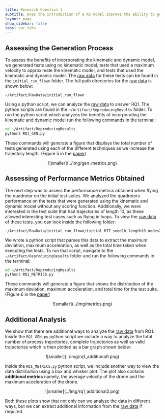 ```yaml
---
title: Research Question 1
subtitle: Does the introduction of a KD model improve the ability to generate feasible and valid trajectories?
layout: page
show_sidebar: false
tabs: our_tabs
---
```


## Assessing the Generation Process

To assess the benefits of incorporating the kinematic and dynamic model, we generated tests using no kinematic model, tests that used a maximum velocity to approximate the kinematic model, and tests that used the kinematic and dynamic model. The [raw data](../raw-data/) for these tests can be found in the `initial_run_flown` folder. The full path directories for the [raw data](../raw-data/) is shown below:

```
~/Artifact/RawData/initial_run_flown
```
Using a python script, we can analyze the [raw data](../raw-data/) to answer RQ1. The python scripts are found in the `~/Artifact/ReproducingResults` folder. To run the python script which analyzes the benefits of incorporating the kinematic and dynamic model run the following commands in the terminal:

```bash
cd ~/Artifact/ReproducingResults
python3 RQ1_GEN.py
```

These commands will generate a figure that displays the total number of tests generated using each of the different techniques as we increase the trajectory length. (Figure 5 in the [paper](../paper/))

<div style="text-align:center" markdown="1">
![smaller](../img/gen_metrics.png)
</div>

## Assessing of Performance Metrics Obtained

The next step was to assess the performance metrics obtained when flying the quadrotor on the initial test suites. We analyzed the quadrotors performance on the tests that were generated using the kinematic and dynamic model without any scoring function. Additionally, we were interested in the test suite that had trajectories of length 10, as these allowed interesting test cases such as flying in loops. To view the [raw data](../raw-data/) of these tests, you can look inside the following folder:

```
~/Artifact/RawData/initial_run_flown/initial_MIT_seed10_length10_nodes250_res4_beamwidth5_totaltime7200_simtime90_searchtype_kinematic_scoretype_random
```

We wrote a python script that parses this data to extract the maximum deviation, maximum acceleration, as well as the total time taken when executing the tests. To run that script, navigate to the `~/Artifact/ReproducingResults` folder and run the following commands in the terminal:

```bash
cd ~/Artifact/ReproducingResults
python3 RQ1_METRICS.py
```

These commands will generate a figure that shows the distribution of the maximum deviation, maximum acceleration, and total time for the test suite. (Figure 6 in the [paper](../paper/))

<div style="text-align:center" markdown="1">
![smaller](../img/metrics.png)
</div>


## Additional Analysis

We show that there are additional ways to analyze the [raw data](../raw-data/) from RQ1. Inside the `RQ1_GEN.py` python script we include a way to analyze the total number of process trajectories, complete trajectories as well as valid trajectories which is then plotted as a bar graph shown below:

<div style="text-align:center" markdown="1">
![smaller](../img/rq1_additional1.png)
</div>

Inside the `RQ1_METRICS.py` python script, we include another way to view the data distribution using a box and whisker plot. The plot also contains **additional metrics** namely, the average velocity of the drone and the maximum acceleration of the drone. 

<div style="text-align:center" markdown="1">
![smaller](../img/rq1_additional2.png)
</div>

Both these plots show that not only can we analyze the data in different ways, but we can extract additional information from the [raw data](../raw-data/) if required.